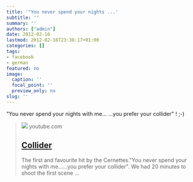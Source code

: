 ```yaml
---
title: '"You never spend your nights ...'
subtitle: ''
summary: ''
authors: ["admin"]
date: 2012-02-16
lastmod: 2012-02-16T23:38:17+01:00
categories: []
tags:
- facebook
- german
featured: no
image:
  caption: ''
  focal_point: ''
  preview_only: no
slug: ''
---
```

"You never spend your nights with me... ...you prefer your collider" ! ;-)
> [![](https://i.ytimg.com/vi/1e1eLe1ihT0/hqdefault.jpg)](http://www.youtube.com/watch?v=1e1eLe1ihT0)
> youtube.com
> ## [Collider](http://www.youtube.com/watch?v=1e1eLe1ihT0)
>
>The first and favourite hit by the Cernettes."You never spend your nights with me......you prefer your collider". We had 20 minutes to shoot the first scene ...


